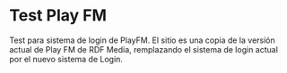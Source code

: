 # Test Play FM

Test para sistema de login de PlayFM. El sitio es una copia de la versión actual de Play FM de RDF Media, remplazando el sistema de login actual por el nuevo sistema de Login.
